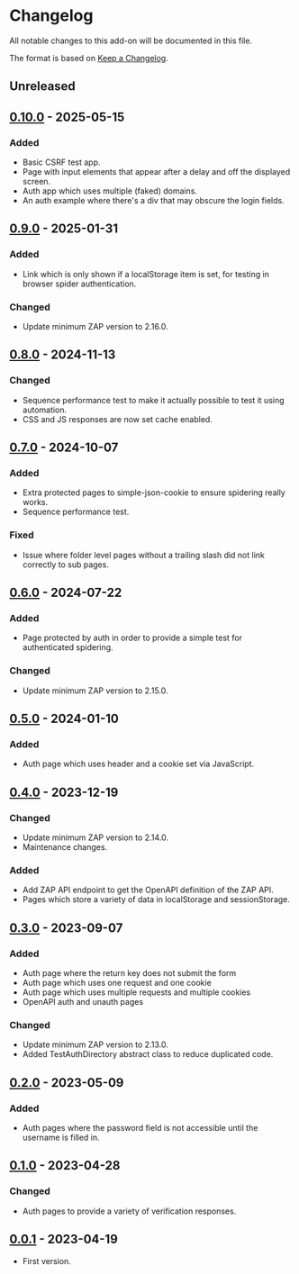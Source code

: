 # Changelog
All notable changes to this add-on will be documented in this file.

The format is based on [Keep a Changelog](https://keepachangelog.com/en/1.0.0/).

## Unreleased


## [0.10.0] - 2025-05-15
### Added
- Basic CSRF test app.
- Page with input elements that appear after a delay and off the displayed screen.
- Auth app which uses multiple (faked) domains.
- An auth example where there's a div that may obscure the login fields.

## [0.9.0] - 2025-01-31
### Added
- Link which is only shown if a localStorage item is set, for testing in browser spider authentication.

### Changed
- Update minimum ZAP version to 2.16.0.

## [0.8.0] - 2024-11-13
### Changed
- Sequence performance test to make it actually possible to test it using automation.
- CSS and JS responses are now set cache enabled.

## [0.7.0] - 2024-10-07
### Added
- Extra protected pages to simple-json-cookie to ensure spidering really works.
- Sequence performance test.

### Fixed
- Issue where folder level pages without a trailing slash did not link correctly to sub pages.


## [0.6.0] - 2024-07-22
### Added
- Page protected by auth in order to provide a simple test for authenticated spidering.

### Changed
- Update minimum ZAP version to 2.15.0.

## [0.5.0] - 2024-01-10
### Added
- Auth page which uses header and a cookie set via JavaScript.

## [0.4.0] - 2023-12-19
### Changed
- Update minimum ZAP version to 2.14.0.
- Maintenance changes.

### Added
- Add ZAP API endpoint to get the OpenAPI definition of the ZAP API.
- Pages which store a variety of data in localStorage and sessionStorage.

## [0.3.0] - 2023-09-07

### Added
- Auth page where the return key does not submit the form
- Auth page which uses one request and one cookie
- Auth page which uses multiple requests and multiple cookies
- OpenAPI auth and unauth pages

### Changed
- Update minimum ZAP version to 2.13.0.
- Added TestAuthDirectory abstract class to reduce duplicated code.

## [0.2.0] - 2023-05-09

### Added
- Auth pages where the password field is not accessible until the username is filled in.

## [0.1.0] - 2023-04-28

### Changed
- Auth pages to provide a variety of verification responses.

## [0.0.1] - 2023-04-19

- First version.

[0.10.0]: https://github.com/zaproxy/zap-extensions/releases/dev-v0.10.0
[0.9.0]: https://github.com/zaproxy/zap-extensions/releases/dev-v0.9.0
[0.8.0]: https://github.com/zaproxy/zap-extensions/releases/dev-v0.8.0
[0.7.0]: https://github.com/zaproxy/zap-extensions/releases/dev-v0.7.0
[0.6.0]: https://github.com/zaproxy/zap-extensions/releases/dev-v0.6.0
[0.5.0]: https://github.com/zaproxy/zap-extensions/releases/dev-v0.5.0
[0.4.0]: https://github.com/zaproxy/zap-extensions/releases/dev-v0.4.0
[0.3.0]: https://github.com/zaproxy/zap-extensions/releases/dev-v0.3.0
[0.2.0]: https://github.com/zaproxy/zap-extensions/releases/dev-v0.2.0
[0.1.0]: https://github.com/zaproxy/zap-extensions/releases/dev-v0.1.0
[0.0.1]: https://github.com/zaproxy/zap-extensions/releases/dev-v0.0.1
